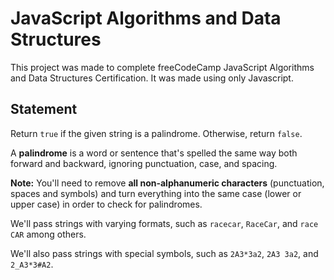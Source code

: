 # JavaScript Algorithms and Data Structures
This project was made to complete freeCodeCamp JavaScript Algorithms and Data Structures Certification. It was made using only Javascript.

## Statement
Return ``true`` if the given string is a palindrome. Otherwise, return ``false``.

A **palindrome** is a word or sentence that's spelled the same way both forward and backward, ignoring punctuation, case, and spacing.

**Note:** You'll need to remove **all non-alphanumeric characters** (punctuation, spaces and symbols) and turn everything into the same case (lower or upper case) in order to check for palindromes.

We'll pass strings with varying formats, such as ``racecar``, ``RaceCar``, and ``race CAR`` among others.

We'll also pass strings with special symbols, such as ``2A3*3a2``, ``2A3 3a2``, and ``2_A3*3#A2``.

